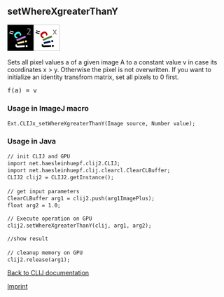 ## setWhereXgreaterThanY
![Image](images/mini_clij2_logo.png)![Image](images/mini_clijx_logo.png)

Sets all pixel values a of a given image A to a constant value v in case its coordinates x > y. Otherwise the pixel is not overwritten.
If you want to initialize an identity transfrom matrix, set all pixels to 0 first.

<pre>f(a) = v</pre>

### Usage in ImageJ macro
```
Ext.CLIJx_setWhereXgreaterThanY(Image source, Number value);
```


### Usage in Java
```
// init CLIJ and GPU
import net.haesleinhuepf.clij2.CLIJ;
import net.haesleinhuepf.clij.clearcl.ClearCLBuffer;
CLIJ2 clij2 = CLIJ2.getInstance();

// get input parameters
ClearCLBuffer arg1 = clij2.push(arg1ImagePlus);
float arg2 = 1.0;
```

```
// Execute operation on GPU
clij2.setWhereXgreaterThanY(clij, arg1, arg2);
```

```
//show result

// cleanup memory on GPU
clij2.release(arg1);
```


[Back to CLIJ documentation](https://clij.github.io/)

[Imprint](https://clij.github.io/imprint)
